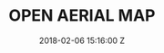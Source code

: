 ---
title: OPEN AERIAL MAP
Tool-name: OpenAerialMap
date: 2018-02-06 15:16:00 Z
position: 4
Block 0:
  Header: 
  Text: The open collection of aerial imagery.
  Image: "https://cdn.hotosm.org/website/Map+Makoko+1.jpeg"
Block 1:
  Section: What is it?
  Header: OpenAerialMap is an open service to provide access to a commons of openly licensed imagery and map layer services. Download or contribute imagery to the growing commons of openly licensed imagery.
  Text: "Imagery from satellites, unmanned aerial vehicles (UAVs) and other aircraft is becoming increasingly available after a disaster. It is often difficult to determine what is available and easily access it. OpenAerialMap (OAM) seeks to solve this by providing a simple open way to host and provide access to imagery for humanitarian response and disaster preparedness."
  Image: https://cdn.hotosm.org/website/open-source.png
  Tools:
  - Name: Learn More
    URL: https://tasks.hotosm.org/
Block 2:
  Header: 
  Text: 
  Rectangle-1:
    Icon: fa-solid fa-gear
    Header: How to Use
    Highlight: Use is very straight forward, just to pan and zoom on the map to [search available imagery](https://openaerialmap.org/). Imagery can be previewed by selecting a tile and browsing the sidebar. Imagery can be downloaded or serviced to another application. You can also contribute by uploading you images to the platform.
  Rectangle-2:
    Icon: fa-solid fa-scale-balanced
    Header: License
    Highlight: All imagery is publicly licensed and made available through the Humanitarian OpenStreetMap Team's Open Imagery Network (OIN) Node. All imagery contained in OIN is licensed CC-BY 4.0, with attribution as contributors of Open Imagery Network. All imagery is available to be traced in OpenStreetMap.
  Rectangle-3:
    Icon: fa-solid fa-arrows-to-circle
    Header: Join in the Development
    Highlight: "OAM is available for sharing and distributing aerial imagery. There are plenty of ways to get involved in OpenAerialMap.
    Check out the [GitHub repository](https://github.com/hotosm/OpenAerialMap) to learn more about the design and how to get involved in the project."
Block 3:
  Header: "How does it work?"
  Highlight: OpenAerialMap (OAM) is a set of tools for searching, sharing, and using openly licensed satellite and unmanned aerial vehicle (UAV) imagery.
  Text: "OpenAerialMap creates a place for mappers to store and share their work with the rest of the community. Through this database, everyone has a go to point to start helping out, whether it's drone pilots in areas of crisis, or mappers who want to trace from home.
  If you're a provider of aerial imagery and would like to get involved, get started contribute." 
  Image: "https://www.hotosm.org/uploads/open-aerial-map-screenshot.png" 
  Tools:
  - Name: Website
    URL: https://openaerialmap.org/
  - Name: GitHub
    URL: https://github.com/hotosm/OpenAerialMap
  - Name: HOT Docs
    URL: https://docs.hotosm.org/
Block 4:
  Header: Open Aerial Map (OAM)
  Text: OpenAerialMap is an open service to provide access to a commons of openly licensed imagery and map layer services. Download or contribute imagery to the growing commons of openly licensed imagery.
  Image: "https://docs.openaerialmap.org/content/browser/josm.png"
  Tools:
  - Name: Learn More
    URL: https://openaerialmap.org/
Block 5:
  Header: Field Mapping Tasking Manager (FMTM)
  Text: The FMTM is a standalone mobile and web application that works using OpenDataKit (ODK), a powerful data collection platform that leverages commonly-available mobile Android devices to enable people to input information including geospatial data in the field.
  Image: https://cdn.hotosm.org/website/open-source.png
  Tools:
  - Name: Learn More
    URL: https://fmtm.hotosm.org/
layout: product-pages
---